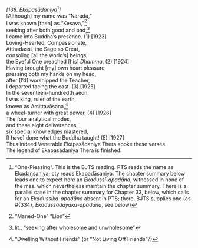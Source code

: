 *\[138. Ekapasādaniya*[^1]*\]*  
\[Although\] my name was “Nārada,”  
I was known \[then\] as “Kesava,”[^2]  
seeking after both good and bad,[^3]  
I came into Buddha’s presence. (1) \[1923\]  
Loving-Hearted, Compassionate,  
Atthadassi, the Sage so Great,  
consoling \[all the world’s\] beings,  
the Eyeful One preached \[his\] *Dhamma*. (2) \[1924\]  
Having brought \[my\] own heart pleasure,  
pressing both my hands on my head,  
after \[I’d\] worshipped the Teacher,  
I departed facing the east. (3) \[1925\]  
In the seventeen-hundredth aeon  
I was king, ruler of the earth,  
known as Amittavāsana,[^4]  
a wheel-turner with great power. (4) \[1926\]  
The four analytical modes,  
and these eight deliverances,  
six special knowledges mastered,  
\[I have\] done what the Buddha taught! (5) \[1927\]  
Thus indeed Venerable Ekapasādaniya Thera spoke these verses.  
The legend of Ekapasādaniya Thera is finished.  
[^1]: “One-Pleasing”. This is the BJTS reading. PTS reads the name as
    Ekadaŋsaniya; cty reads Ekapadāsaniya. The chapter summary below
    leads one to expect here an *Ekadussī-apadāna*, witnessed in none of
    the mss. which nevertheless maintain the chapter summary. There is a
    parallel case in the chapter summary for Chapter 33, below, which
    calls for an *Ekadussika-apadāna* absent in PTS; there, BJTS
    supplies one (as \#{334}, *Ekadussadāyaka-apadāna*, see below)  
[^2]: “Maned-One” “Lion”  
[^3]: lit., “seeking after wholesome and unwholesome”  
[^4]: “Dwelling Without Friends” (or “Not Living Off Friends”?)
